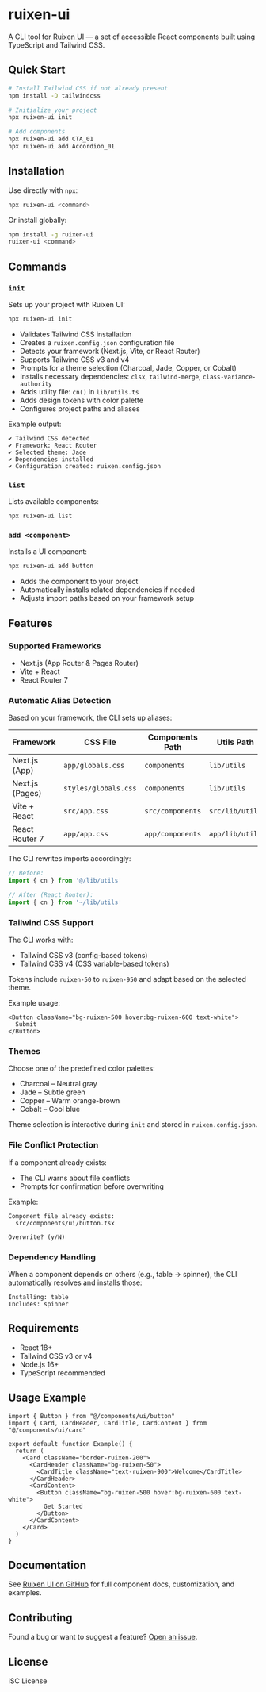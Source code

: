 # ruixen-ui

A CLI tool for [Ruixen UI](https://github.com/ruixen-ui) — a set of accessible React components built using TypeScript and Tailwind CSS.

## Quick Start

```bash
# Install Tailwind CSS if not already present
npm install -D tailwindcss

# Initialize your project
npx ruixen-ui init

# Add components
npx ruixen-ui add CTA_01
npx ruixen-ui add Accordion_01
```

## Installation

Use directly with `npx`:

```bash
npx ruixen-ui <command>
```

Or install globally:

```bash
npm install -g ruixen-ui
ruixen-ui <command>
```

## Commands

### `init`

Sets up your project with Ruixen UI:

```bash
npx ruixen-ui init
```

- Validates Tailwind CSS installation
- Creates a `ruixen.config.json` configuration file
- Detects your framework (Next.js, Vite, or React Router)
- Supports Tailwind CSS v3 and v4
- Prompts for a theme selection (Charcoal, Jade, Copper, or Cobalt)
- Installs necessary dependencies: `clsx`, `tailwind-merge`, `class-variance-authority`
- Adds utility file: `cn()` in `lib/utils.ts`
- Adds design tokens with color palette
- Configures project paths and aliases

Example output:

```
✔ Tailwind CSS detected
✔ Framework: React Router
✔ Selected theme: Jade
✔ Dependencies installed
✔ Configuration created: ruixen.config.json
```

### `list`

Lists available components:

```bash
npx ruixen-ui list
```

### `add <component>`

Installs a UI component:

```bash
npx ruixen-ui add button
```

- Adds the component to your project
- Automatically installs related dependencies if needed
- Adjusts import paths based on your framework setup

## Features

### Supported Frameworks

- Next.js (App Router & Pages Router)
- Vite + React
- React Router 7

### Automatic Alias Detection

Based on your framework, the CLI sets up aliases:

| Framework           | CSS File              | Components Path      | Utils Path         |
|---------------------|------------------------|------------------------|---------------------|
| Next.js (App)       | `app/globals.css`     | `components`          | `lib/utils`         |
| Next.js (Pages)     | `styles/globals.css`  | `components`          | `lib/utils`         |
| Vite + React        | `src/App.css`         | `src/components`      | `src/lib/utils`     |
| React Router 7      | `app/app.css`         | `app/components`      | `app/lib/utils`     |

The CLI rewrites imports accordingly:

```ts
// Before:
import { cn } from '@/lib/utils'

// After (React Router):
import { cn } from '~/lib/utils'
```

### Tailwind CSS Support

The CLI works with:

- Tailwind CSS v3 (config-based tokens)
- Tailwind CSS v4 (CSS variable-based tokens)

Tokens include `ruixen-50` to `ruixen-950` and adapt based on the selected theme.

Example usage:

```tsx
<Button className="bg-ruixen-500 hover:bg-ruixen-600 text-white">
  Submit
</Button>
```

### Themes

Choose one of the predefined color palettes:

- Charcoal – Neutral gray
- Jade – Subtle green
- Copper – Warm orange-brown
- Cobalt – Cool blue

Theme selection is interactive during `init` and stored in `ruixen.config.json`.

### File Conflict Protection

If a component already exists:

- The CLI warns about file conflicts
- Prompts for confirmation before overwriting

Example:

```
Component file already exists:
  src/components/ui/button.tsx

Overwrite? (y/N)
```

### Dependency Handling

When a component depends on others (e.g., table -> spinner), the CLI automatically resolves and installs those:

```
Installing: table
Includes: spinner
```

## Requirements

- React 18+
- Tailwind CSS v3 or v4
- Node.js 16+
- TypeScript recommended

## Usage Example

```tsx
import { Button } from "@/components/ui/button"
import { Card, CardHeader, CardTitle, CardContent } from "@/components/ui/card"

export default function Example() {
  return (
    <Card className="border-ruixen-200">
      <CardHeader className="bg-ruixen-50">
        <CardTitle className="text-ruixen-900">Welcome</CardTitle>
      </CardHeader>
      <CardContent>
        <Button className="bg-ruixen-500 hover:bg-ruixen-600 text-white">
          Get Started
        </Button>
      </CardContent>
    </Card>
  )
}
```

## Documentation

See [Ruixen UI on GitHub](https://github.com/ruixen-ui) for full component docs, customization, and examples.

## Contributing

Found a bug or want to suggest a feature? [Open an issue](https://github.com/ruixen-ui-cli/issues).

## License

ISC License